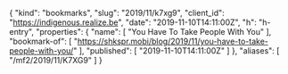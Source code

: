 {
  "kind": "bookmarks",
  "slug": "2019/11/k7xg9",
  "client_id": "https://indigenous.realize.be",
  "date": "2019-11-10T14:11:00Z",
  "h": "h-entry",
  "properties": {
    "name": [
      "You Have To Take People With You"
    ],
    "bookmark-of": [
      "https://shkspr.mobi/blog/2019/11/you-have-to-take-people-with-you/"
    ],
    "published": [
      "2019-11-10T14:11:00Z"
    ]
  },
  "aliases": [
    "/mf2/2019/11/K7XG9"
  ]
}
